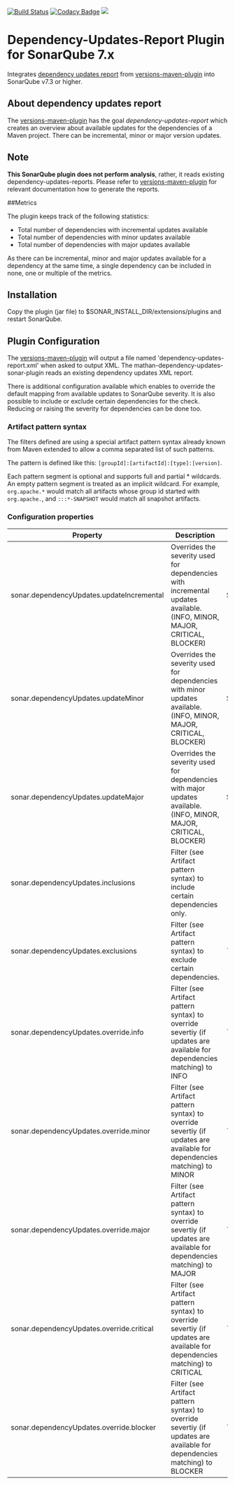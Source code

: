 [![Build Status](https://travis-ci.org/reallyinsane/mathan-dependency-updates-sonar-plugin.svg?branch=master)](https://travis-ci.org/reallyinsane/mathan-dependency-updates-sonar-plugin)
[![Codacy Badge](https://api.codacy.com/project/badge/Grade/bcd46487fd2c4b79b930556275eec3d4)](https://www.codacy.com/app/reallyinsane/mathan-dependency-updates-sonar-plugin?utm_source=github.com&amp;utm_medium=referral&amp;utm_content=reallyinsane/mathan-dependency-updates-sonar-plugin&amp;utm_campaign=Badge_Grade)
<a href="https://opensource.org/licenses/Apache-2.0"><img src="https://img.shields.io/badge/license-apache2-blue.svg"></a>

# Dependency-Updates-Report Plugin for SonarQube 7.x

Integrates [dependency updates report] from [versions-maven-plugin] into SonarQube v7.3 or higher.

## About dependency updates report

The [versions-maven-plugin] has the goal *dependency-updates-report* which creates an overview about available updates for the dependencies of a Maven project. There can be incremental, minor or major version updates.


## Note

**This SonarQube plugin does not perform analysis**, rather, it reads existing dependency-updates-reports. Please refer to [versions-maven-plugin] for relevant documentation how to generate the reports.

##Metrics

The plugin keeps track of the following statistics:

* Total number of dependencies with incremental updates available
* Total number of dependencies with minor updates available
* Total number of dependencies with major updates available

As there can be incremental, minor and major updates available for a dependency at the same time, a single dependency can be included in none, one or multiple of the metrics.

## Installation

Copy the plugin (jar file) to $SONAR_INSTALL_DIR/extensions/plugins and restart SonarQube.

## Plugin Configuration

The [versions-maven-plugin] will output a file named 'dependency-updates-report.xml' when asked to output XML. The mathan-dependency-updates-sonar-plugin reads an existing dependency updates XML
report.

There is additional configuration available which enables to override the default mapping from available updates to SonarQube severity. It is also possible to include or exclude certain
dependencies for the check. Reducing or raising the severity for dependencies can be done too. 

### Artifact pattern syntax 
 
The filters defined are using a special artifact pattern syntax already known from Maven extended to allow a comma separated list of such patterns.
 
The pattern is defined like this: `[groupId]:[artifactId]:[type]:[version]`. 

Each pattern segment is optional and supports full and partial * wildcards. An empty pattern segment is treated as an implicit wildcard. For example, `org.apache.*` would match all artifacts
whose group id started with `org.apache.`, and `:::*-SNAPSHOT` would match all snapshot artifacts.

### Configuration properties

Property | Description | Default
---------|-------------|--------
sonar.dependencyUpdates.updateIncremental | Overrides the severity used for dependencies with incremental updates available. (INFO, MINOR, MAJOR, CRITICAL, BLOCKER) | Severity.MINOR
sonar.dependencyUpdates.updateMinor | Overrides the severity used for dependencies with minor updates available. (INFO, MINOR, MAJOR, CRITICAL, BLOCKER) | Severity.MAJOR
sonar.dependencyUpdates.updateMajor | Overrides the severity used for dependencies with major updates available. (INFO, MINOR, MAJOR, CRITICAL, BLOCKER) | Severity.CRITICAL
sonar.dependencyUpdates.inclusions | Filter (see Artifact pattern syntax) to include certain dependencies only. | `:::` (include all)
sonar.dependencyUpdates.exclusions | Filter (see Artifact pattern syntax) to exclude certain dependencies. | `` (exclude none)
sonar.dependencyUpdates.override.info | Filter (see Artifact pattern syntax) to override severtiy (if updates are available for dependencies matching) to INFO | `` (no override)
sonar.dependencyUpdates.override.minor | Filter (see Artifact pattern syntax) to override severtiy (if updates are available for dependencies matching) to MINOR | `` (no override)
sonar.dependencyUpdates.override.major | Filter (see Artifact pattern syntax) to override severtiy (if updates are available for dependencies matching) to MAJOR | `` (no override)
sonar.dependencyUpdates.override.critical | Filter (see Artifact pattern syntax) to override severtiy (if updates are available for dependencies matching) to CRITICAL | `` (no override)
sonar.dependencyUpdates.override.blocker | Filter (see Artifact pattern syntax) to override severtiy (if updates are available for dependencies matching) to BLOCKER | `` (no override)

[dependency updates report]: https://www.mojohaus.org/versions-maven-plugin/dependency-updates-report-mojo.html
[versions-maven-plugin]: https://github.com/mojohaus/versions-maven-plugin